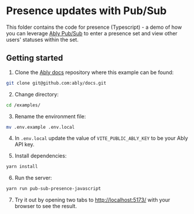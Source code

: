 # Presence updates with Pub/Sub

This folder contains the code for presence (Typescript) - a demo of how you can leverage [Ably Pub/Sub](https://ably.com/docs/products/channels) to enter a presence set and view other users' statuses within the set.

## Getting started

1. Clone the [Ably docs](https://github.com/ably/docs) repository where this example can be found:

```sh
git clone git@github.com:ably/docs.git
```

2. Change directory:

```sh
cd /examples/
```

3. Rename the environment file:

```sh
mv .env.example .env.local
```

4. In `.env.local` update the value of `VITE_PUBLIC_ABLY_KEY` to be your Ably API key.

5. Install dependencies:

```sh
yarn install
```

6. Run the server:

```sh
yarn run pub-sub-presence-javascript
```

7. Try it out by opening two tabs to [http://localhost:5173/](http://localhost:5173/) with your browser to see the result.
